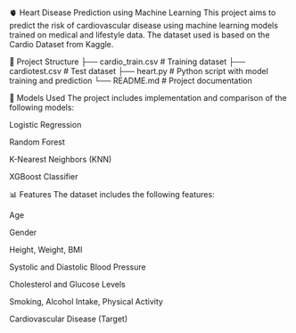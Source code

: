 🫀 Heart Disease Prediction using Machine Learning
This project aims to predict the risk of cardiovascular disease using machine learning models trained on medical and lifestyle data. The dataset used is based on the Cardio Dataset from Kaggle.


📁 Project Structure
├── cardio_train.csv       # Training dataset
├── cardiotest.csv         # Test dataset
├── heart.py               # Python script with model training and prediction
└── README.md              # Project documentation


🧠 Models Used
The project includes implementation and comparison of the following models:

Logistic Regression

Random Forest

K-Nearest Neighbors (KNN)

XGBoost Classifier


📊 Features
The dataset includes the following features:

Age

Gender

Height, Weight, BMI

Systolic and Diastolic Blood Pressure

Cholesterol and Glucose Levels

Smoking, Alcohol Intake, Physical Activity

Cardiovascular Disease (Target)


